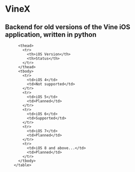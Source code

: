 # VineX
## Backend for old versions of the Vine iOS application, written in python
          <thead>
            <tr>
              <th>iOS Version</th>
              <th>Status</th>
            </tr>
          </thead>
          <tbody>
            <tr>
              <td>iOS 4</td>
              <td>Not supported</td>
            </tr>
            <tr>
              <td>iOS 5</td>
              <td>Planned</td>
            </tr>
            <tr>
              <td>iOS 6</td>
              <td>Supported</td>
            </tr>
            <tr>
              <td>iOS 7</td>
              <td>Planned</td>
            </tr>
            <tr>
              <td>iOS 8 and above...</td>
              <td>Planned</td>
            </tr>
          </tbody>
        </table>
